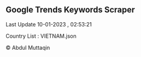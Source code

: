 

## Google Trends Keywords Scraper 
 
Last Update 10-01-2023 , 02:53:21

Country List :
VIETNAM.json



© Abdul Muttaqin 
